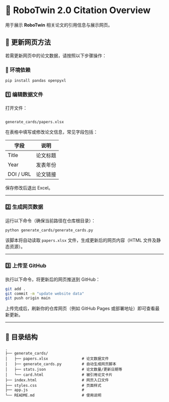 # 🧠 RoboTwin 2.0 Citation Overview

用于展示 **RoboTwin** 相关论文的引用信息与展示网页。


## 🚀 更新网页方法

若需更新网页中的论文数据，请按照以下步骤操作：


### 🧩 环境依赖


```bash
pip install pandas openpyxl
```


### 1️⃣ 编辑数据文件
打开文件：
```

generate_cards/papers.xlsx

````

在表格中填写或修改论文信息，常见字段包括：

| 字段 | 说明 |
|------|------|
| Title | 论文标题 |
| Year | 发表年份 |
| DOI / URL | 论文链接 |

保存修改后退出 Excel。

---

### 2️⃣ 生成网页数据
运行以下命令（确保当前路径在仓库根目录）：

```bash
python generate_cards/generate_cards.py
````

该脚本将自动读取 `papers.xlsx` 文件，生成更新后的网页内容（HTML 文件及静态资源）。

---

### 3️⃣ 上传至 GitHub

执行以下命令，将更新后的网页推送到 GitHub：

```bash
git add .
git commit -m "update website data"
git push origin main
```

上传完成后，刷新你的仓库网页（例如 GitHub Pages 或部署地址）即可查看最新更新。

---


## 📄 目录结构

```
.
├── generate_cards/
│   ├── papers.xlsx               # 论文数据文件
│   ├── generate_cards.py         # 自动生成网页脚本
│   ├── stats.json                # 论文数量/更新日期等
│   └── card.html                 # 被引用论文卡片
├── index.html                    # 网页入口文件
├── styles.css                    # 页面样式
├── app.js                        # 
└── README.md                     # 使用说明
```


